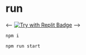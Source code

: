 # run 

<-- [![Try with Replit Badge](https://replit.com/badge?caption=Try%20with%20Replit)]([https://docs.replit.com/]([https://replit.com/@naimurISL/cameraccess](https://github.com/Naiml007/camerass))) -->
```
npm i
```

```
npm run start
```
